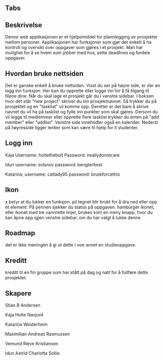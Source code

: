 


## Tabs 




## Beskrivelse

Denne web applikasjonen er et hjelpemiddel for plannlegging av prosjekter mellom personer. Applikasjonen har funksjoner som gjør det enkelt å ha kontroll og 
oversikt over oppgaver som gjøres i et prosjekt. 
Man har mulighet for å se hvem som jobber med hva, sette deadlines og fordele oppgaver. 




## Hvordan bruke nettsiden

Det er ganske enkelt å bruke nettsiden. Visst du ser på høyre side, er der en logg inn funksjon. Her kan du opprette eller logge inn for å få tilgang til filene dine.
Når du skal lage et prosjekt går du i venstre sidebar. I boksen hvor det står "new project" skriver du inn prosjektnavnet. Så trykker du på prosjektet og en "tasklist" vil komme opp.
Deretter er det bare å skrive navnet du vil ha på tasklist og fylle inn punkter som skal gjøres. 
Dersom du vil legge til medlemmer eller opprette flere tasklist trykker du enten på "add member" eller "addlist". 
Venstre side innehodler også en kalender. Nederst på høyresside ligger lenker som kan være til hjelp for it studenter.

## Logg inn 

 
Kaja
Username: holtethebolt
Password: ireallydonotcare

Idun
username: solsnov
password: bengterbest

Katarina;
username: catlady95
password: bruteforcethis




## Ikon 
x betyr at du lukker en funksjon.
pil tegnet blir brukt for å dra ned eller opp et element. 
På pennen sjekker du status på oppgaven. 
hamburger ikonet, eller ikonet med tre vannrette linjer, brukes som en meny knapp, hvor du kan åpne opp igjen venstre sidebar, om du har valgt å lukke denne 


## Roadmap 

det er ikke meningen å gi ut dette i noe annet en studieoppgave. 



## Kreditt

kreditt til en fin gruppe som har stått på dag og natt for å fullføre dette prosjektet. 

## Skapere

Stian B Andersen

Kaja Holte Navjord

Katarina Westerheim

Maximilian Andreas Rasmussen

Vemund Rieve Kristiansen

Idun Astrid Charlotta Sollie





